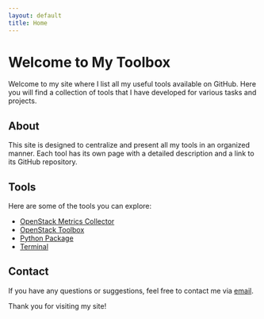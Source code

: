 ```yaml
---
layout: default
title: Home
---
```


# Welcome to My Toolbox

Welcome to my site where I list all my useful tools available on GitHub. Here you will find a collection of tools that I have developed for various tasks and projects.

## About

This site is designed to centralize and present all my tools in an organized manner. Each tool has its own page with a detailed description and a link to its GitHub repository.

## Tools

Here are some of the tools you can explore:

- [OpenStack Metrics Collector](tools/openstack-metrics-collector)
- [OpenStack Toolbox](tools/openstack-toolbox)
- [Python Package](tools/python-package)
- [Terminal](tools/terminal)

## Contact

If you have any questions or suggestions, feel free to contact me via [email](mailto:loutre@ikmail.com).

Thank you for visiting my site!
